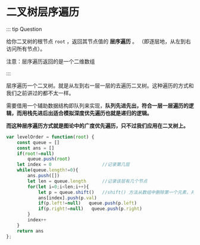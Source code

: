 # 二叉树层序遍历

::: tip Question

给你二叉树的根节点 `root` ，返回其节点值的 **层序遍历** 。 （即逐层地，从左到右访问所有节点）。

注意：层序遍历返回的是一个二维数组

:::

层序遍历一个二叉树。就是从左到右一层一层的去遍历二叉树。这种遍历的方式和我们之前讲过的都不太一样。

需要借用一个辅助数据结构即队列来实现，**队列先进先出，符合一层一层遍历的逻辑，而用栈先进后出适合模拟深度优先遍历也就是递归的逻辑。**

**而这种层序遍历方式就是图论中的广度优先遍历，只不过我们应用在二叉树上。**

```js
var levelOrder = function(root) {
    const queue = []
    const ans = []
    if(root!=null)  
        queue.push(root)
    let index = 0                   //记录第几层
    while(queue.length!=0){
        ans.push([])
        let len = queue.length      //记录该层有几个节点
        for(let i=0;i<len;i++){
            let p = queue.shift()   //shift() 方法从数组中删除第一个元素，并返回该元素的值
            ans[index].push(p.val)
            if(p.left!=null)   queue.push(p.left)
            if(p.right!=null)   queue.push(p.right)
        }
        index++
    }
    return ans
};

```

